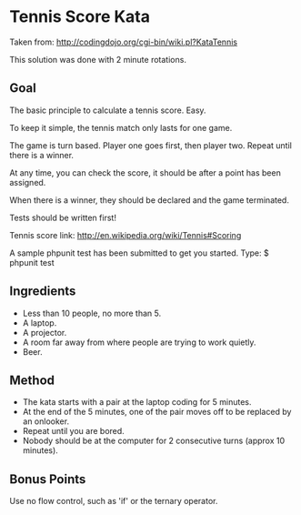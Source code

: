 Tennis Score Kata
==================

Taken from: http://codingdojo.org/cgi-bin/wiki.pl?KataTennis

This solution was done with 2 minute rotations.

Goal
-----

The basic principle to calculate a tennis score. Easy.

To keep it simple, the tennis match only lasts for one game.

The game is turn based. Player one goes first, then player two.
Repeat until there is a winner.

At any time, you can check the score, it should be after a point has
been assigned.

When there is a winner, they should be declared and the game terminated.

Tests should be written first!

Tennis score link:
http://en.wikipedia.org/wiki/Tennis#Scoring

A sample phpunit test has been submitted to get you started. Type:
    $ phpunit test

Ingredients
----------

* Less than 10 people, no more than 5.
* A laptop.
* A projector.
* A room far away from where people are trying to work quietly.
* Beer.

Method
-------

* The kata starts with a pair at the laptop coding for 5 minutes.
* At the end of the 5 minutes, one of the pair moves off to be replaced
  by an onlooker.
* Repeat until you are bored.
* Nobody should be at the computer for 2 consecutive turns (approx 10 minutes).

Bonus Points
------------

Use no flow control, such as 'if' or the ternary operator.

